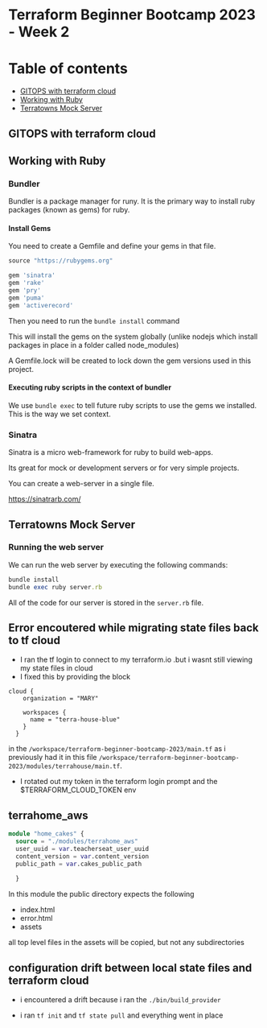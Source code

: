 # Terraform Beginner Bootcamp 2023 - Week 2
# Table of contents

  - [GITOPS with terraform cloud](#gitops-with-terraform-cloud)
  - [Working with Ruby](#working-with-ruby)
  - [Terratowns Mock Server](#terratowns-mock-server)

## GITOPS with terraform cloud 

## Working with Ruby

### Bundler

Bundler is a package manager for runy.
It is the primary way to install ruby packages (known as gems) for ruby.

#### Install Gems

You need to create a Gemfile and define your gems in that file.

```rb
source "https://rubygems.org"

gem 'sinatra'
gem 'rake'
gem 'pry'
gem 'puma'
gem 'activerecord'
```

Then you need to run the `bundle install` command

This will install the gems on the system globally (unlike nodejs which install packages in place in a folder called node_modules)

A Gemfile.lock will be created to lock down the gem versions used in this project.

#### Executing ruby scripts in the context of bundler

We  use `bundle exec` to tell future ruby scripts to use the gems we installed. This is the way we set context.

### Sinatra

Sinatra is a micro web-framework for ruby to build web-apps.

Its great for mock or development servers or for very simple projects.

You can create a web-server in a single file.

https://sinatrarb.com/

## Terratowns Mock Server

### Running the web server

We can run the web server by executing the following commands:

```rb
bundle install
bundle exec ruby server.rb
```

All of the code for our server is stored in the `server.rb` file.

## Error encoutered while migrating state files back to tf cloud 
* I ran the tf login to connect to my terraform.io .but i wasnt still viewing my state files in cloud 
* I fixed this by providing the block 
```
cloud {
    organization = "MARY"

    workspaces {
      name = "terra-house-blue"
    }
  }

```
in the `/workspace/terraform-beginner-bootcamp-2023/main.tf` as i previously had it in this file `/workspace/terraform-beginner-bootcamp-2023/modules/terrahouse/main.tf`.

* I rotated out my token  in the terraform login prompt and the $TERRAFORM_CLOUD_TOKEN env 

## terrahome_aws
```tf
module "home_cakes" {
  source = "./modules/terrahome_aws"
  user_uuid = var.teacherseat_user_uuid
  content_version = var.content_version
  public_path = var.cakes_public_path
 
  }

```
In this module the public directory expects the following 
- index.html
- error.html
- assets 

all top level files in the assets will be copied, but not any subdirectories

## configuration drift between local state files and terraform cloud 

* i encountered a drift because i ran the `./bin/build_provider`

* i ran `tf init` and `tf state pull` and everything went in place 